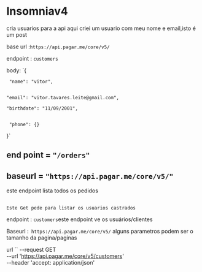 # Insomniav4
cria usuarios para a api 
aqui criei um usuario com meu nome e email,isto é um post

base url :`https://api.pagar.me/core/v5/`

endpoint : `customers`

body: 
`{ 

     "name": "vitor",


    "email": "vitor.tavares.leite@gmail.com",
	
	"birthdate": "11/09/2001",
	
	
     "phone": {}
 
}`



## end point =  ``"/orders"``
## baseurl = ``"https://api.pagar.me/core/v5/"``
este endpoint lista todos os pedidos


##
`Este Get pede para listar os usuarios castrados`


endpoint : `customers`este endpoint ve os usuários/clientes

Baseurl :`
https://api.pagar.me/core/v5/`
alguns parametros podem ser o tamanho da pagina/paginas

url ``   --request GET \
       --url 'https://api.pagar.me/core/v5/customers' \
       --header 'accept: application/json'` `

